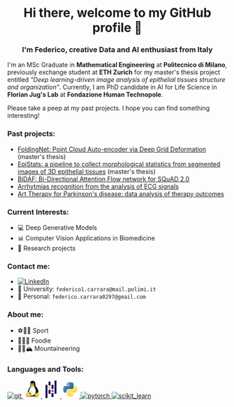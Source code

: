 <h1 align="center">Hi there, welcome to my GitHub profile 👋</h1>
<h3 align="center">I'm Federico, creative Data and AI enthusiast from Italy</h3>

I'm an MSc Graduate in **Mathematical Engineering** at **Politecnico di Milano**, previously exchange student at **ETH Zurich** for my master's thesis project entitled *"Deep learning-driven image analysis of epithelial tissues structure and organization"*.
Currently, I am PhD candidate in AI for Life Science in **Florian Jug's Lab** at **Fondazione Human Technopole**.

Please take a peep at my past projects. I hope you can find something interesting!

<h3 align="left">Past projects:</h3>

- [FoldingNet: Point Cloud Auto-encoder via Deep Grid Deformation](https://github.com/federico-carrara/FoldingNet) (master's thesis)
- [EpiStats: a pipeline to collect morphological statistics from segmented images of 3D epithelial tissues](https://github.com/AntanasMurelis/EpiStats) (master's thesis)
- [BiDAF: Bi-Directional Attention Flow network for SQuAD 2.0](https://github.com/NLP-course-project-2023/BiDAF)
- [Arrhytmias recognition from the analysis of ECG signals](https://github.com/federico-carrara/Anomaly_Recognition_in_ECG_signals)
- [Art Therapy for Parkinson's disease: data analysis of therapy outcomes](https://github.com/federico-carrara/Art_Therapy_Project/blob/main/README.md)

<h3 align="left">Current Interests:</h3>

- 💻 Deep Generative Models
- 📊 Computer Vision Applications in Biomedicine
- 🚀 Research projects

<h3 align="left">Contact me:</h3>

- [![LinkedIn](https://img.shields.io/badge/-LinkedIn-blue?style=flat&logo=Linkedin&logoColor=white)](https://www.linkedin.com/in/federico-carrara/)
- 📧 University: `federico1.carrara@mail.polimi.it`
- 📧 Personal: `federico.carrara0297@gmail.com`

<h3 align="left">About me:</h3>

- ⚽🏀🎾 Sport
- 🥩🥬🍕 Foodie
- 🎿🥾🏔 Mountaineering

<h3 align="left">Languages and Tools:</h3>
<p align="left"> </a> <a href="https://git-scm.com/" target="_blank" rel="noreferrer"> <img src="https://www.vectorlogo.zone/logos/git-scm/git-scm-icon.svg" alt="git" width="40" height="40"/> </a> <a href="https://www.linux.org/" target="_blank" rel="noreferrer"> <img src="https://raw.githubusercontent.com/devicons/devicon/master/icons/linux/linux-original.svg" alt="linux" width="40" height="40"/> </a> <a href="https://pandas.pydata.org/" target="_blank" rel="noreferrer"> <img src="https://raw.githubusercontent.com/devicons/devicon/2ae2a900d2f041da66e950e4d48052658d850630/icons/pandas/pandas-original.svg" alt="pandas" width="40" height="40"/> </a> <a href="https://www.python.org" target="_blank" rel="noreferrer"> <img src="https://raw.githubusercontent.com/devicons/devicon/master/icons/python/python-original.svg" alt="python" width="40" height="40"/> </a> <a href="https://pytorch.org/" target="_blank" rel="noreferrer"> <img src="https://www.vectorlogo.zone/logos/pytorch/pytorch-icon.svg" alt="pytorch" width="40" height="40"/> </a> <a href="https://scikit-learn.org/" target="_blank" rel="noreferrer"> <img src="https://upload.wikimedia.org/wikipedia/commons/0/05/Scikit_learn_logo_small.svg" alt="scikit_learn" width="40" height="40"/> </a> </p>

<!--
**federico-carrara/federico-carrara** is a ✨ _special_ ✨ repository because its `README.md` (this file) appears on your GitHub profile.

Here are some ideas to get you started:

- 🔭 I’m currently working on ...
- 🌱 I’m currently learning ...
- 👯 I’m looking to collaborate on ...
- 🤔 I’m looking for help with ...
- 💬 Ask me about ...
- 📫 How to reach me: ...
- 😄 Pronouns: ...
- ⚡ Fun fact: ...
-->
